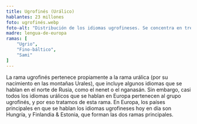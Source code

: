 ```yaml
---
title: Ugrofinés (Urálico)
hablantes: 23 millones
foto: ugrofinés.webp
foto-alt: "Distribución de los idiomas ugrofineses. Se concentra en tres zonas geográficas: el norte de Europa, centrado en Finlandia y Estonia, en el centro de Europa sobre Hungría, y en el centro-oeste de Rusia. "
madre: lengua-de-europa
ramas: [
    "Ugrio",
    "Fino-báltico",
    "Sami"
]
---
```


La rama ugrofinés pertenece propiamente a la rama urálica (por su nacimiento en las montañas Urales), que incluye algunos idiomas que se hablan en el norte de Rusia, como el nenet o el nganasán. Sin embargo, casi todos los idiomas urálicos que se hablan en Europa pertenecen al grupo ugrofinés, y por eso tratamos de esta rama. En Europa, los países principales en que se hablan los idiomas ugrofineses hoy en día son Hungría, y Finlandia & Estonia, que forman las dos ramas principales.